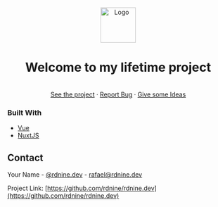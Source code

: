 <br />
<p align="center">
  <a href="https://github.com/othneildrew/Best-README-Template">
    <img src="https://imgur.com/ukLbRPg.jpg" alt="Logo" width="80" height="80">
  </a>

  <h1 align="center">Welcome to my lifetime project</h1>

  <p align="center">
    <br />
    <a href="https://rdnine.dev">See the project</a>
    ·
    <a href="https://github.com/rdnine/rdnine.dev/issues">Report Bug</a>
    ·
    <a href="https://github.com/rdnine/rdnine.dev/issues">Give some Ideas</a>
  </p>
</p>

### Built With

* [Vue](https://vuejs.org/)
* [NuxtJS](https://nuxtjs.org/)


<!-- CONTACT -->
## Contact

Your Name - [@rdnine.dev](https://instagram.com/rdnine.dev) - rafael@rdnine.dev

Project Link: [https://github.com/rdnine/rdnine.dev](https://github.com/rdnine/rdnine.dev)
